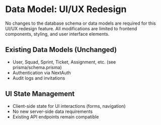 # Data Model: UI/UX Redesign

No changes to the database schema or data models are required for this UI/UX redesign feature. All modifications are limited to frontend components, styling, and user interface elements.

## Existing Data Models (Unchanged)
- User, Squad, Sprint, Ticket, Assignment, etc. (see prisma/schema.prisma)
- Authentication via NextAuth
- Audit logs and invitations

## UI State Management
- Client-side state for UI interactions (forms, navigation)
- No new server-side data requirements
- Existing API endpoints remain compatible